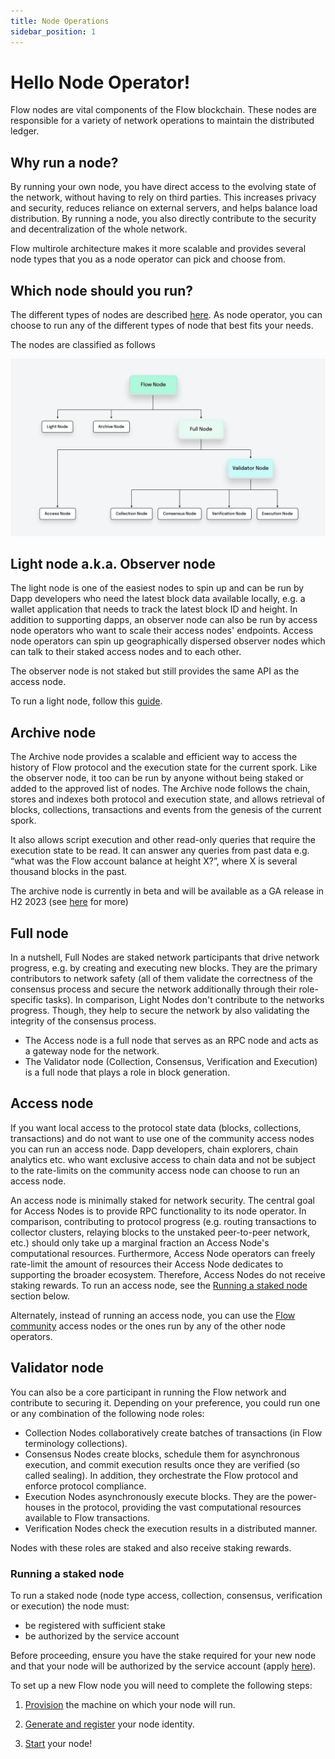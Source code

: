 ```yaml
---
title: Node Operations
sidebar_position: 1
---
```


# Hello Node Operator!

Flow nodes are vital components of the Flow blockchain. These nodes are responsible for a variety of network operations to maintain the distributed ledger.

## Why run a node?

By running your own node, you have direct access to the evolving state of the network, without having to rely on third parties.
This increases privacy and security, reduces reliance on external servers, and helps balance load distribution.
By running a node, you also directly contribute to the security and decentralization of the whole network.

Flow multirole architecture makes it more scalable and provides several node types that you as a node operator can pick and choose from.


## Which node should you run?

The different types of nodes are described [here](./node-roles.mdx). As node operator, you can choose to run any of the different types of node that best fits your needs.

The nodes are classified as follows

![Flownodesdiagram.jpg](Flownodesdiagram.png)

## Light node a.k.a. Observer node

The light node is one of the easiest nodes to spin up and can be run by Dapp developers who need the latest block data available locally, e.g. a wallet application that needs to track the latest block ID and height.
In addition to supporting dapps, an observer node can also be run by access node operators who want to scale their access nodes' endpoints. Access node operators can spin up geographically dispersed observer nodes which can talk to their staked access nodes and to each other.

The observer node is not staked but still provides the same API as the access node.

To run a light node, follow this [guide](./observer-node.mdx).

## Archive node

The Archive node provides a scalable and efficient way to access the history of Flow protocol and the execution state for the current spork. Like the observer node, it too can be run by anyone without being staked or added to the approved list of nodes.
The Archive node follows the chain, stores and indexes both protocol and execution state, and allows retrieval of blocks, collections, transactions and events from the genesis of the current spork.

It also allows script execution and other read-only queries that require the execution state to be read. It can answer any queries from past data e.g. “what was the Flow account balance at height X?”, where X is several thousand blocks in the past.

The archive node is currently in beta and will be available as a GA release in H2 2023 (see [here](https://flow.com/post/flow-blockchain-node-operation-archive-node) for more)

## Full node

In a nutshell, Full Nodes are staked network participants that drive network progress, e.g. by creating and executing new blocks. They are the primary contributors to network safety (all of them validate the correctness of the consensus process and secure the network additionally through their role-specific tasks). In comparison, Light Nodes don't contribute to the networks progress. Though, they help to secure the network by also validating the integrity of the consensus process. 
- The Access node is a full node that serves as an RPC node and acts as a gateway node for the network.
- The Validator node (Collection, Consensus, Verification and Execution) is a full node that plays a role in block generation.


## Access node
If you want local access to the protocol state data (blocks, collections, transactions) and do not want to use one of the community access nodes you can run an access node.
Dapp developers, chain explorers, chain analytics etc. who want exclusive access to chain data and not be subject to the rate-limits on the community access node can choose to run an access node.

An access node is minimally staked for network security.
The central goal for Access Nodes is to provide RPC functionality to its node operator.
In comparison, contributing to protocol progress (e.g. routing transactions to collector clusters, relaying blocks to the unstaked peer-to-peer network, etc.) should only take up a marginal fraction an Access Node's computational resources.
Furthermore, Access Node operators can freely rate-limit the amount of resources their Access Node dedicates to supporting the broader ecosystem. Therefore, Access Nodes do not receive staking rewards.
To run an access node, see the [Running a staked node](#running-a-staked-node) section below.

Alternately, instead of running an access node, you can use the [Flow community](../access-api.mdx) access nodes or the ones run by any of the other node operators.

## Validator node

You can also be a core participant in running the Flow network and contribute to securing it. Depending on your preference, you could run one or any combination of the following node roles:
- Collection Nodes collaboratively create batches of transactions (in Flow terminology collections).
- Consensus Nodes create blocks, schedule them for asynchronous execution, and commit execution results once they are verified (so called sealing). In addition, they orchestrate the Flow protocol and enforce protocol compliance. 
- Execution Nodes asynchronously execute blocks. They are the power-houses in the protocol, providing the vast computational resources available to Flow transactions. 
- Verification Nodes check the execution results in a distributed manner.

Nodes with these roles are staked and also receive staking rewards.

### Running a staked node

To run a staked node (node type access, collection, consensus, verification or execution) the node must:
* be registered with sufficient stake
* be authorized by the service account

Before proceeding, ensure you have the stake required for your new node and that your node will be authorized by the service account (apply [here](https://www.onflow.org/node-validators)).

To set up a new Flow node you will need to complete the following steps:

1. [Provision](./node-setup.mdx) the machine on which your node will run.

2. [Generate and register](./node-bootstrap.mdx) your node identity.

3. [Start](./node-bootstrap.mdx#step-3---start-your-flow-node) your node!

